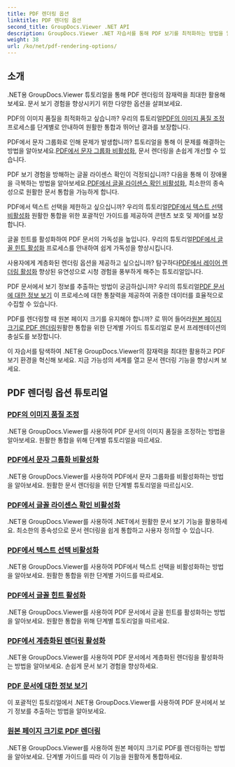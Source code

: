 ```yaml
---
title: PDF 렌더링 옵션
linktitle: PDF 렌더링 옵션
second_title: GroupDocs.Viewer .NET API
description: GroupDocs.Viewer .NET 자습서를 통해 PDF 보기를 최적화하는 방법을 알아보세요. 이미지 품질 조정, 텍스트 선택 비활성화 등 PDF 렌더링 옵션을 살펴보세요.
weight: 38
url: /ko/net/pdf-rendering-options/
---
```


## 소개

.NET용 GroupDocs.Viewer 튜토리얼을 통해 PDF 렌더링의 잠재력을 최대한 활용해 보세요. 문서 보기 경험을 향상시키기 위한 다양한 옵션을 살펴보세요.

 PDF의 이미지 품질을 최적화하고 싶습니까? 우리의 튜토리얼[PDF의 이미지 품질 조정](./adjust-image-quality-pdf/) 프로세스를 단계별로 안내하여 원활한 통합과 뛰어난 결과를 보장합니다.

 PDF에서 문자 그룹화로 인해 문제가 발생합니까? 튜토리얼을 통해 이 문제를 해결하는 방법을 알아보세요.[PDF에서 문자 그룹화 비활성화](./disable-characters-grouping-pdf/), 문서 렌더링을 손쉽게 개선할 수 있습니다.

 PDF 보기 경험을 방해하는 글꼴 라이센스 확인이 걱정되십니까? 다음을 통해 이 장애물을 극복하는 방법을 알아보세요.[PDF에서 글꼴 라이센스 확인 비활성화](./disable-font-license-verifications-pdf/), 최소한의 종속성으로 원활한 문서 통합을 가능하게 합니다.

PDF에서 텍스트 선택을 제한하고 싶으십니까? 우리의 튜토리얼[PDF에서 텍스트 선택 비활성화](./disable-text-selection-pdf/) 원활한 통합을 위한 포괄적인 가이드를 제공하여 콘텐츠 보호 및 제어를 보장합니다.

 글꼴 힌트를 활성화하여 PDF 문서의 가독성을 높입니다. 우리의 튜토리얼[PDF에서 글꼴 힌트 활성화](./enable-font-hinting-pdf/) 프로세스를 안내하여 쉽게 가독성을 향상시킵니다.

 사용자에게 계층화된 렌더링 옵션을 제공하고 싶으십니까? 탐구하다[PDF에서 레이어 렌더링 활성화](./enable-layered-rendering-pdf/) 향상된 유연성으로 시청 경험을 풍부하게 해주는 튜토리얼입니다.

 PDF 문서에서 보기 정보를 추출하는 방법이 궁금하십니까? 우리의 튜토리얼[PDF 문서에 대한 정보 보기](./get-view-info-pdf-document/) 이 프로세스에 대한 통찰력을 제공하여 귀중한 데이터를 효율적으로 수집할 수 있습니다.

 PDF를 렌더링할 때 원본 페이지 크기를 유지해야 합니까? 로 뛰어 들어라[원본 페이지 크기로 PDF 렌더링](./render-pdf-original-page-size/)원활한 통합을 위한 단계별 가이드 튜토리얼로 문서 프레젠테이션의 충실도를 보장합니다.

이 자습서를 탐색하여 .NET용 GroupDocs.Viewer의 잠재력을 최대한 활용하고 PDF 보기 환경을 혁신해 보세요. 지금 가능성의 세계를 열고 문서 렌더링 기능을 향상시켜 보세요.
## PDF 렌더링 옵션 튜토리얼
### [PDF의 이미지 품질 조정](./adjust-image-quality-pdf/)
.NET용 GroupDocs.Viewer를 사용하여 PDF 문서의 이미지 품질을 조정하는 방법을 알아보세요. 원활한 통합을 위해 단계별 튜토리얼을 따르세요.
### [PDF에서 문자 그룹화 비활성화](./disable-characters-grouping-pdf/)
.NET용 GroupDocs.Viewer를 사용하여 PDF에서 문자 그룹화를 비활성화하는 방법을 알아보세요. 원활한 문서 렌더링을 위한 단계별 튜토리얼을 따르십시오.
### [PDF에서 글꼴 라이센스 확인 비활성화](./disable-font-license-verifications-pdf/)
.NET용 GroupDocs.Viewer를 사용하여 .NET에서 원활한 문서 보기 기능을 활용하세요. 최소한의 종속성으로 문서 렌더링을 쉽게 통합하고 사용자 정의할 수 있습니다.
### [PDF에서 텍스트 선택 비활성화](./disable-text-selection-pdf/)
.NET용 GroupDocs.Viewer를 사용하여 PDF에서 텍스트 선택을 비활성화하는 방법을 알아보세요. 원활한 통합을 위한 단계별 가이드를 따르세요.
### [PDF에서 글꼴 힌트 활성화](./enable-font-hinting-pdf/)
.NET용 GroupDocs.Viewer를 사용하여 PDF 문서에서 글꼴 힌트를 활성화하는 방법을 알아보세요. 원활한 통합을 위해 단계별 튜토리얼을 따르세요.
### [PDF에서 계층화된 렌더링 활성화](./enable-layered-rendering-pdf/)
.NET용 GroupDocs.Viewer를 사용하여 PDF 문서에서 계층화된 렌더링을 활성화하는 방법을 알아보세요. 손쉽게 문서 보기 경험을 향상하세요.
### [PDF 문서에 대한 정보 보기](./get-view-info-pdf-document/)
이 포괄적인 튜토리얼에서 .NET용 GroupDocs.Viewer를 사용하여 PDF 문서에서 보기 정보를 추출하는 방법을 알아보세요.
### [원본 페이지 크기로 PDF 렌더링](./render-pdf-original-page-size/)
.NET용 GroupDocs.Viewer를 사용하여 원본 페이지 크기로 PDF를 렌더링하는 방법을 알아보세요. 단계별 가이드를 따라 이 기능을 원활하게 통합하세요.